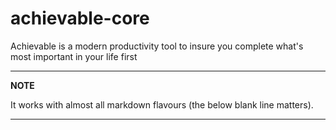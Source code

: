 # achievable-core
Achievable is a modern productivity tool to insure you complete what's most important in your life first

---
**NOTE**

It works with almost all markdown flavours (the below blank line matters).

---

